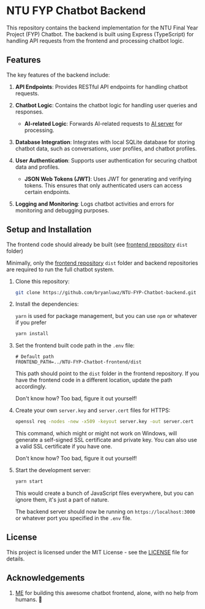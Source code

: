 # NTU FYP Chatbot Backend

This repository contains the backend implementation for the NTU Final Year Project (FYP) Chatbot. The backend is built using Express (TypeScript) for handling API requests from the frontend and processing chatbot logic.

## Features

The key features of the backend include:

1. **API Endpoints**: Provides RESTful API endpoints for handling chatbot requests.

2. **Chatbot Logic**: Contains the chatbot logic for handling user queries and responses.

   - **AI-related Logic**: Forwards AI-related requests to [AI server](https://github.com/bryanluwz/NTU-FYP-Chatbot-AI) for processing.

3. **Database Integration**: Integrates with local SQLite database for storing chatbot data, such as conversations, user profiles, and chatbot profiles.

4. **User Authentication**: Supports user authentication for securing chatbot data and profiles.

   - **JSON Web Tokens (JWT)**: Uses JWT for generating and verifying tokens. This ensures that only authenticated users can access certain endpoints.

5. **Logging and Monitoring**: Logs chatbot activities and errors for monitoring and debugging purposes.

## Setup and Installation

The frontend code should already be built (see [frontend repository](https://github.com/bryanluwz/NTU-FYP-Chatbot-frontend) `dist` folder)

Minimally, only the [frontend repository](https://github.com/bryanluwz/NTU-FYP-Chatbot-frontend) `dist` folder and backend repositories are required to run the full chatbot system.

1. Clone this repository:

   ```bash
   git clone https://github.com/bryanluwz/NTU-FYP-Chatbot-backend.git
   ```

2. Install the dependencies:

   `yarn` is used for package management, but you can use `npm` or whatever if you prefer

   ```bash
   yarn install
   ```

3. Set the frontend built code path in the `.env` file:

   ```env
   # Default path
   FRONTEND_PATH=../NTU-FYP-Chatbot-frontend/dist
   ```

   This path should point to the `dist` folder in the frontend repository. If you have the frontend code in a different location, update the path accordingly.

   Don't know how? Too bad, figure it out yourself!

4. Create your own `server.key` and `server.cert` files for HTTPS:

   ```bash
   openssl req -nodes -new -x509 -keyout server.key -out server.cert
   ```

   This command, which might or might not work on Windows, will generate a self-signed SSL certificate and private key. You can also use a valid SSL certificate if you have one.

   Don't know how? Too bad, figure it out yourself!

5. Start the development server:

   ```bash
   yarn start
   ```

   This would create a bunch of JavaScript files everywhere, but you can ignore them, it's just a part of nature.

   The backend server should now be running on `https://localhost:3000` or whatever port you specified in the `.env` file.

## License

This project is licensed under the MIT License - see the [LICENSE](LICENSE) file for details.

## Acknowledgements

1. [ME](https://github.com/bryanluwz) for building this awesome chatbot frontend, alone, with no help from humans. 🤖
